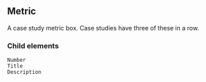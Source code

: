 
## Metric
A case study metric box. Case studies have three of these in a row.

### Child elements
    Number
    Title
    Description
